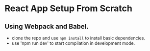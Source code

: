 # React App Setup From Scratch
## Using Webpack and Babel.

- clone the repo and use `npm install` to install basic dependencies.
- use 'npm run dev' to start compilation in development mode.